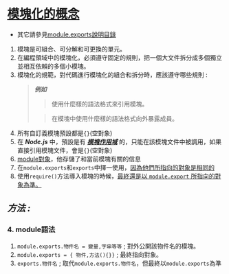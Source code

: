 # [模塊化的概念](./day2/README.md)
* 其它請參見[module.exports說明目錄](./module.export說明)
1. 模塊是可組合、可分解和可更換的單元。
2. 在編程領域中的模塊化，必須遵守固定的規則，把一個大文件拆分成多個獨立並相互依賴的多個小模塊。
3. 模塊化的規範，對代碼進行模塊化的組合和拆分時，應該遵守哪些規則 : 
   > ***例如***
   > > 使用什麼樣的語法格式來引用模塊。
   > 
   > >在模塊中使用什麼樣的語法格式向外暴露成員。
4. 所有自訂義模塊預設都是`{}`(空對象)
5. 在 ***Node.js*** 中，預設是有 ***[模塊作用域](./day2/09.演示模塊作用域.js)*** 的，只能在該模塊文件中被調用，如果直接引用模塊文件，會是`{}`(空對象)
6. [module對象](./day2/10.演示module對象.js)，他存儲了和當前模塊有關的信息
7. 在`module.exports`和`exports`中擇一使用，[因為他們所指向的對象是相同的](./day2/13.export對象.js)
8. 使用`require()`方法導入模塊的時候，[最終還是以 `module.export` 所指向的對象為準。](./day2/14.export的最終對象.js)


## ___方法 :___


### 4. module語法

   1. `module.exports.物件名 = 變量,字串等等` ; 對外公開該物件名的模塊。
   2. `module.exports = { 物件,方法(){}}` ; 最終指向對象。
   3. `exports.物件名` ; 取代`module.exports.物件名`，但最終以`module.exports`為準